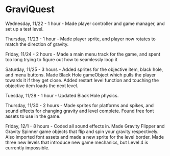 # GraviQuest

Wednesday, 11/22 - 1 hour - Made player controller and game manager, and set up a test level.

Thursday, 11/23 - 1 hour - Made player sprite, and player now rotates to match the direction of gravity.

Friday, 11/24 - 2 hours - Made a main menu track for the game, and spent too long trying to figure out how to seamlessly loop it

Saturday, 11/25 - 3 hours - Added sprites for the objective item, black hole, and menu buttons.
	Made Black Hole gameObject which pulls the player towards it if they get close.
	Added restart level function and touching the objective item loads the next level.

Tuesday, 11/28 - 1 hour - Updated Black Hole physics.

Thursday, 11/30 - 2 hours - Made sprites for platforms and spikes, and sound effects for changing gravity and level complete.
	Found free font assets to use in the game.

 Friday, 12/1 - 8 hours - Coded all sound effects in.
	Made Gravity Flipper and Gravity Spinner game objects that flip and spin your gravity respectively.
	Also imported font assets and made a new sprite for the level border.
	Made three new levels that introduce new game mechanics, but Level 4 is currently impossible.
